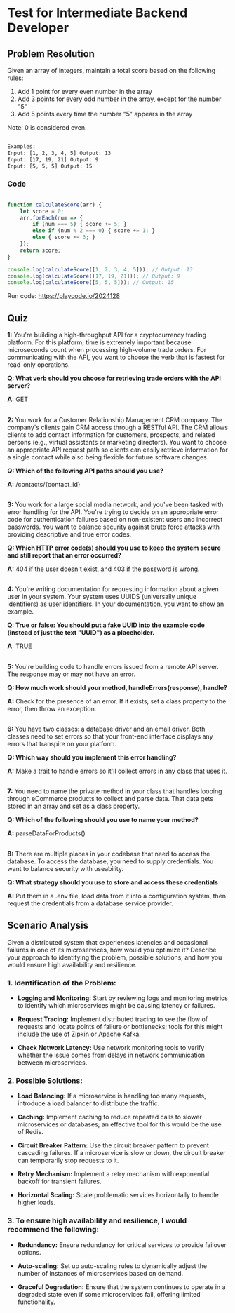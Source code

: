# Test for Intermediate Backend Developer

## Problem Resolution

Given an array of integers, maintain a total score based on the following rules:

1. Add 1 point for every even number in the array
2. Add 3 points for every odd number in the array, except for the number "5"
3. Add 5 points every time the number "5" appears in the array

Note: 0 is considered even.

```bash

Examples:
Input: [1, 2, 3, 4, 5] Output: 13
Input: [17, 19, 21] Output: 9
Input: [5, 5, 5] Output: 15

```

### Code

```javascript

function calculateScore(arr) {
    let score = 0;
    arr.forEach(num => {
        if (num === 5) { score += 5; } 
        else if (num % 2 === 0) { score += 1; } 
        else { score += 3; }
    });
    return score;
}

console.log(calculateScore([1, 2, 3, 4, 5])); // Output: 13
console.log(calculateScore([17, 19, 21])); // Output: 9
console.log(calculateScore([5, 5, 5])); // Output: 15

```

Run code: https://playcode.io/2024128

## Quiz

**1:** You're building a high-throughput API for a cryptocurrency trading platform. For this platform, time is extremely important because microseconds count when processing high-volume trade orders. For communicating with the API, you want to choose the verb that is fastest for read-only operations.

**Q: What verb should you choose for retrieving trade orders with the API server?**

**A:** GET
## 

**2:** You work for a Customer Relationship Management CRM company. The company's clients gain CRM access through a RESTful API. The CRM allows clients to add contact information for customers, prospects, and related persons (e.g., virtual assistants or marketing directors). You want to choose an appropriate API request path so clients can easily retrieve information for a single contact while also being flexible for future software changes.

**Q: Which of the following API paths should you use?**

**A:** /contacts/{contact_id}
## 

**3:** You work for a large social media network, and you've been tasked with error handling for the API. You're trying to decide on an appropriate error code for authentication failures based on non-existent users and incorrect passwords. You want to balance security against brute force attacks with providing descriptive and true error codes.

**Q: Which HTTP error code(s) should you use to keep the system secure and still report that an error occurred?**

**A:** 404 if the user doesn't exist, and 403 if the password is wrong.
## 

**4:** You're writing documentation for requesting information about a given user in your system. Your system uses UUIDS (universally unique identifiers) as user identifiers. In your documentation, you want to show an example. 

**Q: True or false: You should put a fake UUID into the example code (instead of just the text "UUID") as a placeholder.**

**A:** TRUE
## 

**5:** You're building code to handle errors issued from a remote API server. The response may or may not have an error.

**Q: How much work should your method, handleErrors(response), handle?**

**A:** Check for the presence of an error. If it exists, set a class property to the error, then throw an exception.
## 

**6:** You have two classes: a database driver and an email driver. Both classes need to set errors so that your front-end interface displays any errors that transpire on your platform.

**Q: Which way should you implement this error handling?**

**A:** Make a trait to handle errors so it'll collect errors in any class that uses it.
## 

**7:** You need to name the private method in your class that handles looping through eCommerce products to collect and parse data. That data gets stored in an array and set as a class property.

**Q: Which of the following should you use to name your method?**

**A:**  parseDataForProducts()
## 

**8:** There are multiple places in your codebase that need to access the database. To access the database, you need to supply credentials. You want to balance security with useability.

**Q: What strategy should you use to store and access these credentials**

**A:** Put them in a .env file, load data from it into a configuration system, then request the credentials from a database service provider.
## 

## Scenario Analysis

Given a distributed system that experiences latencies and occasional failures in one of its microservices, how would you optimize it?
Describe your approach to identifying the problem, possible solutions, and how you would ensure high availability and resilience.

### 1. Identification of the Problem:

- **Logging and Monitoring:** Start by reviewing logs and monitoring metrics to identify which microservices might be causing latency or failures.

- **Request Tracing:** Implement distributed tracing to see the flow of requests and locate points of failure or bottlenecks; tools for this might include the use of Zipkin or Apache Kafka.

- **Check Network Latency:** Use network monitoring tools to verify whether the issue comes from delays in network communication between microservices.

### 2. Possible Solutions:

- **Load Balancing:** If a microservice is handling too many requests, introduce a load balancer to distribute the traffic.

- **Caching:** Implement caching to reduce repeated calls to slower microservices or databases; an effective tool for this would be the use of Redis.

- **Circuit Breaker Pattern:** Use the circuit breaker pattern to prevent cascading failures. If a microservice is slow or down, the circuit breaker can temporarily stop requests to it.

- **Retry Mechanism:** Implement a retry mechanism with exponential backoff for transient failures.

- **Horizontal Scaling:** Scale problematic services horizontally to handle higher loads.

### 3. To ensure high availability and resilience, I would recommend the following:

- **Redundancy:** Ensure redundancy for critical services to provide failover options.

- **Auto-scaling:** Set up auto-scaling rules to dynamically adjust the number of instances of microservices based on demand.

- **Graceful Degradation:** Ensure that the system continues to operate in a degraded state even if some microservices fail, offering limited functionality.
